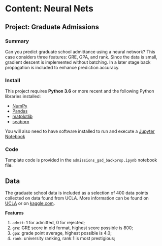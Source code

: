 # Content: Neural Nets
## Project: Graduate Admissions


### Summary

Can you predict graduate school admittance using a neural network?
This case considers three features: GRE, GPA, and rank. Since the data is small, gradient descent is implemented without batching.
In a later stage back propagation is included to enhance prediction accuracy.

### Install

This project requires **Python 3.6** or more recent and the following Python libraries installed:

- [NumPy](http://www.numpy.org/)
- [Pandas](http://pandas.pydata.org)
- [matplotlib](http://matplotlib.org/)
- [seaborn](https://seaborn.pydata.org/index.html)

You will also need to have software installed to run and execute a [Jupyter Notebook](http://ipython.org/notebook.html)

### Code

Template code is provided in the `admissions_gsd_backprop.ipynb` notebook file.

## Data

The graduate school data is included as a selection of 400 data points collected on data found from UCLA. More information can be found on [UCLA](https://stats.idre.ucla.edu/stat/data/binary.csv) or on [kaggle.com](https://www.kaggle.com/malapatiravi/graduate-school-admission-data).


**Features**
1) `admit`: 1 for admitted, 0 for rejected;
2) `gre`: GRE score in old format, highest score possible is 800;
3) `gpa`: grade point average, highest possible is 4.0;
4) `rank`: university ranking, rank 1 is most prestigious;
